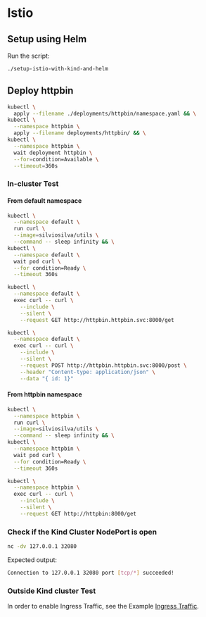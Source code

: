 # Istio

## Setup using Helm

Run the script:

```bash
./setup-istio-with-kind-and-helm
```

## Deploy httpbin

```bash
kubectl \
  apply --filename ./deployments/httpbin/namespace.yaml && \
kubectl \
  --namespace httpbin \
  apply --filename deployments/httpbin/ && \
kubectl \
  --namespace httpbin \
  wait deployment httpbin \
  --for=condition=Available \
  --timeout=360s
```

### In-cluster Test

#### From default namespace

```bash
kubectl \
  --namespace default \
  run curl \
  --image=silviosilva/utils \
  --command -- sleep infinity && \
kubectl \
  --namespace default \
  wait pod curl \
  --for condition=Ready \
  --timeout 360s

kubectl \
  --namespace default \
  exec curl -- curl \
    --include \
    --silent \
    --request GET http://httpbin.httpbin.svc:8000/get

kubectl \
  --namespace default \
  exec curl -- curl \
    --include \
    --silent \
    --request POST http://httpbin.httpbin.svc:8000/post \
    --header "Content-type: application/json" \
    --data "{ id: 1}"
```

#### From httpbin namespace

```bash
kubectl \
  --namespace httpbin \
  run curl \
  --image=silviosilva/utils \
  --command -- sleep infinity && \
kubectl \
  --namespace httpbin \
  wait pod curl \
  --for condition=Ready \
  --timeout 360s

kubectl \
  --namespace httpbin \
  exec curl -- curl \
    --include \
    --silent \
    --request GET http://httpbin:8000/get
```

### Check if the Kind Cluster NodePort is open

```bash
nc -dv 127.0.0.1 32080
```

Expected output:

```bash
Connection to 127.0.0.1 32080 port [tcp/*] succeeded!
```

### Outside Kind cluster Test

In order to enable Ingress Traffic, see the Example [Ingress Traffic](examples/traffic-management/ingress-gateway/README.md).

